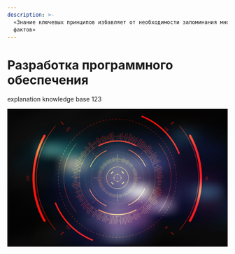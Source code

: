 ```yaml
---
description: >-
  «Знание ключевых принципов избавляет от необходимости запоминания множества
  фактов»
---
```


# Разработка программного обеспечения

explanation knowledge base 123

![](../../.gitbook/assets/background2.jpg)



